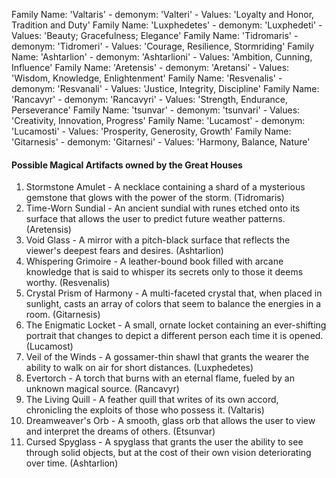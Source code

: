 Family Name: 'Valtaris' - demonym: 'Valteri' - Values: 'Loyalty and Honor, Tradition and Duty'
Family Name: 'Luxphedetes' - demonym: 'Luxphedeti' - Values: 'Beauty; Gracefulness; Elegance'
Family Name: 'Tidromaris' - demonym: 'Tidromeri' - Values: 'Courage, Resilience, Stormriding'
Family Name: 'Ashtarlion' - demonym: 'Ashtarlioni' - Values: 'Ambition, Cunning, Influence'
Family Name: 'Aretensis' - demonym: 'Aretansi' - Values: 'Wisdom, Knowledge, Enlightenment'
Family Name: 'Resvenalis' - demonym: 'Resvanali' - Values: 'Justice, Integrity, Discipline'
Family Name: 'Rancavyr' - demonym: 'Rancavyri' - Values: 'Strength, Endurance, Perseverance'
Family Name: 'tsunvar' - demonym: 'tsunvari' - Values: 'Creativity, Innovation, Progress'
Family Name: 'Lucamost' - demonym: 'Lucamosti' - Values: 'Prosperity, Generosity, Growth'
Family Name: 'Gitarnesis' - demonym: 'Gitarnesi' - Values: 'Harmony, Balance, Nature'


#### Possible Magical Artifacts owned by the Great Houses
1. Stormstone Amulet - A necklace containing a shard of a mysterious gemstone that glows with the power of the storm. (Tidromaris)
2. Time-Worn Sundial - An ancient sundial with runes etched onto its surface that allows the user to predict future weather patterns. (Aretensis)
3. Void Glass - A mirror with a pitch-black surface that reflects the viewer's deepest fears and desires. (Ashtarlion)
4. Whispering Grimoire - A leather-bound book filled with arcane knowledge that is said to whisper its secrets only to those it deems worthy. (Resvenalis)
5. Crystal Prism of Harmony - A multi-faceted crystal that, when placed in sunlight, casts an array of colors that seem to balance the energies in a room. (Gitarnesis)
6. The Enigmatic Locket - A small, ornate locket containing an ever-shifting portrait that changes to depict a different person each time it is opened. (Lucamost)
7. Veil of the Winds - A gossamer-thin shawl that grants the wearer the ability to walk on air for short distances. (Luxphedetes)
8. Evertorch - A torch that burns with an eternal flame, fueled by an unknown magical source. (Rancavyr)
9. The Living Quill - A feather quill that writes of its own accord, chronicling the exploits of those who possess it. (Valtaris)
10. Dreamweaver's Orb - A smooth, glass orb that allows the user to view and interpret the dreams of others. (Etsunvar)
11. Cursed Spyglass - A spyglass that grants the user the ability to see through solid objects, but at the cost of their own vision deteriorating over time. (Ashtarlion)